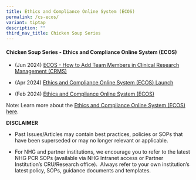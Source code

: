 ```yaml
---
title: Ethics and Compliance Online System (ECOS)
permalink: /cs-ecos/
variant: tiptap
description: ""
third_nav_title: Chicken Soup Series
---
```

<h4><strong>Chicken Soup Series - Ethics and Compliance Online System (ECOS)</strong></h4>
<p></p>
<ul data-tight="true" class="tight">
<li>
<p>(Jun 2024) <a href="/files/Training Files 2CS/(05) ECOS/Jun_24__ECOS___How_to_Add_Team_Members_in_Clinical_Research_Management__CRMS_.pdf" rel="noopener noreferrer nofollow" target="_blank">ECOS - How to Add Team Members in Clinical Research Management (CRMS)</a>
</p>
</li>
<li>
<p>(Apr 2024) <a href="/files/Training Files 2CS/(05) ECOS/Apr_24__Ethics_and_Compliance_Online_System__ECOS__Launch.pdf" rel="noopener noreferrer nofollow" target="_blank">Ethics and Compliance Online System (ECOS) Launch</a>
</p>
</li>
<li>
<p>(Feb 2024) <a href="/files/Training Files 2CS/(05) ECOS/Feb_24__Ethics_and_Compliance_Online_System__ECOS_.pdf" rel="noopener noreferrer nofollow" target="_blank">Ethics and Compliance Online System (ECOS)</a>
</p>
</li>
</ul>
<p></p>
<p>Note: Learn more about the <a href="https://ecossupport.gri.nhg.com.sg/" rel="noopener nofollow" target="_blank">Ethics and Compliance Online System (ECOS) here</a>.</p>
<p></p>
<p><strong>DISCLAIMER</strong>
</p>
<ul data-tight="true" class="tight">
<li>
<p>Past Issues/Articles may contain best practices, policies or SOPs that
have been superseded or may no longer relevant or applicable.</p>
</li>
<li>
<p>For NHG and partner institutions, we encourage you to refer to the latest
NHG PCR SOPs (available via NHG Intranet access or Partner Institution’s
CRU/Research office).&nbsp; Always refer to your own institution’s latest
policy, SOPs, guidance documents and templates.</p>
</li>
</ul>
<p></p>